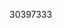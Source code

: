 [//]: # (Created by ./bin/manage_files.pl from ./species/Ancylostoma_caninum/PRJNA72585/Ancylostoma_caninum_PRJNA72585.publication.html on Thu Jun 11 13:43:12 2020)
30397333
